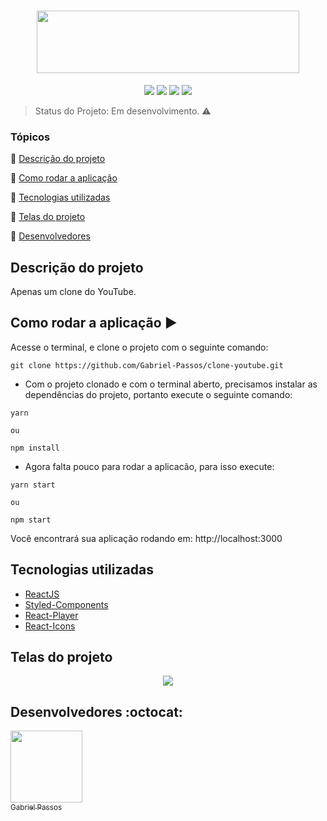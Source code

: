 <h1 align="center" >
  <img height="100px" width="420px" src="https://user-images.githubusercontent.com/43184223/88628812-dc63a600-d084-11ea-9ca5-7d84c19efa4e.png">
</h1>

<p align="center">
  <a href="https://reactjs.org/"><img src="https://img.shields.io/static/v1?label=react&message=16.13.1&color=blue&style=for-the-badge"/><a/>
  <a href="https://styled-components.com/"><img src="https://img.shields.io/static/v1?label=styled-components&message=5.1.1&color=blue&style=for-the-badge"/></a>
  <a href="https://github.com/CookPete/react-player"><img src="https://img.shields.io/static/v1?label=react-player&message=2.5.0&color=blue&style=for-the-badge"/><a/>
  <a href="https://react-icons.github.io/react-icons/"><img src="https://img.shields.io/static/v1?label=react-icons&message=3.10.0&color=blue&style=for-the-badge"/><a/>
</p>
  
> Status do Projeto: Em desenvolvimento. :warning:

### Tópicos 

:small_blue_diamond: [Descrição do projeto](#descrição-do-projeto)

:small_blue_diamond: [Como rodar a aplicação](#como-rodar-a-aplicação-arrow_forward)

:small_blue_diamond: [Tecnologias utilizadas](#tecnologias-utilizadas)

:small_blue_diamond: [Telas do projeto](#telas-do-projeto)

:small_blue_diamond: [Desenvolvedores](#desenvolvedores-octocat)

## Descrição do projeto

<p align="justify">
  Apenas um clone do YouTube. 
</p>


## Como rodar a aplicação :arrow_forward:

Acesse o terminal, e clone o projeto com o seguinte comando: 

```
git clone https://github.com/Gabriel-Passos/clone-youtube.git
```

- Com o projeto clonado e com o terminal aberto, precisamos instalar as dependências do projeto, portanto execute o seguinte comando:

```
yarn 

ou 

npm install
```

- Agora falta pouco para rodar a aplicacão, para isso execute: 

```
yarn start

ou

npm start
```

Você encontrará sua aplicação rodando em: http://localhost:3000

## Tecnologias utilizadas

- [ReactJS](https://reactjs.org/docs/)
- [Styled-Components](https://styled-components.com/docs)
- [React-Player](https://github.com/CookPete/react-player)
- [React-Icons](https://react-icons.github.io/react-icons/)

## Telas do projeto 

<p align="center"> 
  <img src="https://user-images.githubusercontent.com/43184223/88629500-b68ad100-d085-11ea-85a8-7e8bb704b493.png">
</p>

## Desenvolvedores :octocat:

[<img src="https://avatars3.githubusercontent.com/u/43184223?s=460&u=50810abc34900ea6134a9bd0b8a04e2c8640ddc4&v=4" width=115><br><sub>Gabriel Passos</sub>](https://github.com/Gabriel-Passos)

